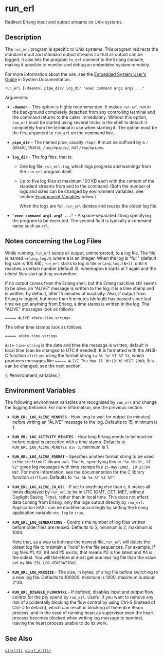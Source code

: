 <!--
%CopyrightBegin%

Copyright Ericsson AB 2023. All Rights Reserved.

Licensed under the Apache License, Version 2.0 (the "License");
you may not use this file except in compliance with the License.
You may obtain a copy of the License at

    http://www.apache.org/licenses/LICENSE-2.0

Unless required by applicable law or agreed to in writing, software
distributed under the License is distributed on an "AS IS" BASIS,
WITHOUT WARRANTIES OR CONDITIONS OF ANY KIND, either express or implied.
See the License for the specific language governing permissions and
limitations under the License.

%CopyrightEnd%
-->
# run_erl

Redirect Erlang input and output streams on Unix systems.

## Description

The `run_erl` program is specific to Unix systems. This program redirects the
standard input and standard output streams so that all output can be logged. It
also lets the program `to_erl` connect to the Erlang console, making it possible
to monitor and debug an embedded system remotely.

For more information about the use, see the
[Embedded System User's Guide](`e:system:embedded_solaris.md`) in System
Documentation.

```text
run_erl [-daemon] pipe_dir/ log_dir "exec command arg1 arg2 ..."
```

Arguments:

- **`-daemon`** - This option is highly recommended. It makes `run_erl` run in
  the background completely detached from any controlling terminal and the
  command returns to the caller immediately. Without this option, `run_erl` must
  be started using several tricks in the shell to detach it completely from the
  terminal in use when starting it. The option must be the first argument to
  `run_erl` on the command line.

- **`pipe_dir`** - The named pipe, usually `/tmp/`. It must be suffixed by a `/`
  (slash), that is, `/tmp/epipes/`, not `/tmp/epipes`.

- **`log_dir`** - The log files, that is:

  - One log file, `run_erl.log`, which logs progress and warnings from the
    `run_erl` program itself.
  - Up to five log files at maximum 100 KB each with the content of the standard
    streams from and to the command. (Both the number of logs and sizes can be
    changed by environment variables, see section
    [Environment Variables](run_erl_cmd.md#environment_variables) below.)

    When the logs are full, `run_erl` deletes and reuses the oldest log file.

- **`"exec command arg1 arg2 ..."`** - A space-separated string specifying the
  program to be executed. The second field is typically a command name such as
  `erl`.

## Notes concerning the Log Files

While running, `run_erl` sends all output, uninterpreted, to a log file. The
file is named `erlang.log.N`, where `N` is an integer. When the log is "full"
(default log size is 100 KB), `run_erl` starts to log in file
`erlang.log.(N+1)`, until `N` reaches a certain number (default 5), whereupon
`N` starts at 1 again and the oldest files start getting overwritten.

If no output comes from the Erlang shell, but the Erlang machine still seems to
be alive, an "ALIVE" message is written to the log; it is a time stamp and is
written, by default, after 15 minutes of inactivity. Also, if output from Erlang
is logged, but more than 5 minutes (default) has passed since last time we got
anything from Erlang, a time stamp is written in the log. The "ALIVE" messages
look as follows:

```text
===== ALIVE <date-time-string>
```

The other time stamps look as follows:

```text
===== <date-time-string>
```

`date-time-string` is the date and time the message is written, default in local
time (can be changed to UTC if needed). It is formatted with the ANSI-C function
`strftime` using the format string `%a %b %e %T %Z %Y`, which produces messages
like `===== ALIVE Thu May 15 10:13:36 MEST 2003`; this can be changed, see the
next section.

[](){: #environment_variables }

## Environment Variables

The following environment variables are recognized by `run_erl` and change the
logging behavior. For more information, see the previous section.

- **`RUN_ERL_LOG_ALIVE_MINUTES`** - How long to wait for output (in minutes)
  before writing an "ALIVE" message to the log. Defaults to 15, minimum is 1.

- **`RUN_ERL_LOG_ACTIVITY_MINUTES`** - How long Erlang needs to be inactive
  before output is preceded with a time stamp. Defaults to
  `RUN_ERL_LOG_ALIVE_MINUTES div 3`, minimum is 1.

- **`RUN_ERL_LOG_ALIVE_FORMAT`** - Specifies another format string to be used in
  the `strftime` C library call. That is, specifying this to `"%e-%b-%Y, %T %Z"`
  gives log messages with time stamps like `15-May-2003, 10:23:04 MET`. For more
  information, see the documentation for the C library function `strftime`.
  Defaults to `"%a %b %e %T %Z %Y"`.

- **`RUN_ERL_LOG_ALIVE_IN_UTC`** - If set to anything else than `0`, it makes
  all times displayed by `run_erl` to be in UTC (GMT, CET, MET, without Daylight
  Saving Time), rather than in local time. This does not affect data coming from
  Erlang, only the logs output directly by `run_erl`. Application SASL can be
  modified accordingly by setting the Erlang application variable `utc_log` to
  `true`.

- **`RUN_ERL_LOG_GENERATIONS`** - Controls the number of log files written
  before older files are reused. Defaults to 5, minimum is 2, maximum is 1000.

  Note that, as a way to indicate the newest file, `run_erl` will delete the
  oldest log file to maintain a "hole" in the file sequences. For example, if
  log files #1, #2, #4 and #5 exists, that means #2 is the latest and #4 is the
  oldest. You will therefore at most get one less log file than the value set by
  `RUN_ERL_LOG_GENERATIONS`.

- **`RUN_ERL_LOG_MAXSIZE`** - The size, in bytes, of a log file before switching
  to a new log file. Defaults to 100000, minimum is 1000, maximum is about 2^30.

- **`RUN_ERL_DISABLE_FLOWCNTRL`** - If defined, disables input and output flow
  control for the pty opend by `run_erl`. Useful if you want to remove any risk
  of accidentally blocking the flow control by using Ctrl-S (instead of Ctrl-D
  to detach), which can result in blocking of the entire Beam process, and in
  the case of running heart as supervisor even the heart process becomes blocked
  when writing log message to terminal, leaving the heart process unable to do
  its work.

## See Also

[`start(1)`](start_cmd.md), [`start_erl(1)`](start_erl_cmd.md)
